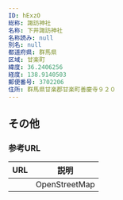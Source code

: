 ```yaml
---
ID: hExzO
総称: 諏訪神社
名称: 下井諏訪神社
名称読み: null
別名: null
都道府県: 群馬県
区域: 甘楽町
緯度: 36.2406256
経度: 138.9140503
郵便番号: 3702206
住所: 群馬県甘楽郡甘楽町善慶寺９２０
---
```


## その他

### 参考URL

| URL | 説明          |
| --- | ------------- |
|     | OpenStreetMap |
